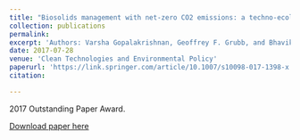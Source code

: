 ```yaml
---
title: "Biosolids management with net-zero CO2 emissions: a techno-ecological synergy design"
collection: publications
permalink: 
excerpt: 'Authors: Varsha Gopalakrishnan, Geoffrey F. Grubb, and Bhavik R. Bakshi'
date: 2017-07-28
venue: 'Clean Technologies and Environmental Policy'
paperurl: 'https://link.springer.com/article/10.1007/s10098-017-1398-x'
citation:

---
```


2017 Outstanding Paper Award.

[Download paper here](https://aiche.onlinelibrary.wiley.com/doi/abs/10.1002/aic.15340)

<!--
Recommended citation: Gopalakrishnan, Varsha, Geoffrey F. Grubb, and Bhavik R. Bakshi. "Biosolids management with net-zero CO 2 emissions: a techno-ecological synergy design." Clean Technologies and Environmental Policy 19, no. 8 (2017): 2099-2111.
-->